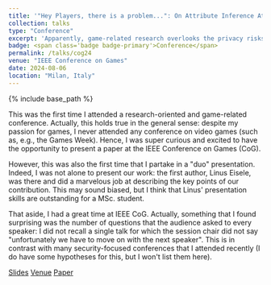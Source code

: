 ```yaml
---
title: '"Hey Players, there is a problem...": On Attribute Inference Attacks against Videogamers'
collection: talks
type: "Conference"
excerpt: 'Apparently, game-related research overlooks the privacy risks of the video-gaming ecosystem.'
badge: <span class='badge badge-primary'>Conference</span>
permalink: /talks/cog24
venue: "IEEE Conference on Games"
date: 2024-08-06
location: "Milan, Italy"
---
```

{% include base_path %}

This was the first time I attended a research-oriented and game-related conference. Actually, this holds true in the general sense: despite my passion for games, I never attended any conference on video games (such as, e.g., the Games Week). Hence, I was super curious and excited to have the opportunity to present a paper at the IEEE Conference on Games (CoG).

However, this was also the first time that I partake in a "duo" presentation. Indeed, I was not alone to present our work: the first author, Linus Eisele, was there and did a marvelous job at describing the key points of our contribution. This may sound biased, but I think that Linus' presentation skills are outstanding for a MSc. student.

That aside, I had a great time at IEEE CoG. Actually, something that I found surprising was the number of questions that the audience asked to every speaker: I did not recall a single talk for which the session chair did not say "unfortunately we have to move on with the next speaker". This is in contrast with many security-focused conferences that I attended recently (I do have some hypotheses for this, but I won't list them here).



<a class="btn btn-outline-primary my-1 mr-1 btn-sm" href="{{ base_path }}/files/talks/cog24.pdf" target="_blank" rel="noopener">Slides</a>
<a class="btn btn-outline-primary my-1 mr-1 btn-sm" href="https://2024.ieee-cog.org/" target="_blank" rel="noopener">Venue</a>
<a class="btn btn-outline-primary my-1 mr-1 btn-sm" href="{{base_path}}/publications/cog24" rel="noopener">Paper</a>